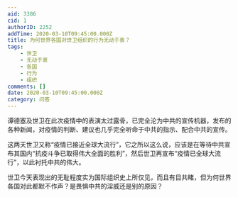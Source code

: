 ```yaml
---
aid: 3386
cid: 1
authorID: 2252
addTime: 2020-03-10T09:45:00.000Z
title: 为何世界各国对世卫组织的行为无动于衷？
tags:
    - 世卫
    - 无动于衷
    - 各国
    - 行为
    - 组织
comments: []
date: 2020-03-10T09:45:00.000Z
category: 问答
---
```


谭德塞及世卫在此次疫情中的表演太过露骨，已完全沦为中共的宣传机器，发布的各种新闻，对疫情的判断、建议也几乎完全听命于中共的指示、配合中共的宣传。

这两天世卫又称“疫情已接近全球大流行”，它之所以这么说，应该是在等待中共宣布其国内“抗疫斗争已取得伟大全面的胜利”，然后世卫再宣布“疫情已全球大流行”，以此衬托中共的伟大。

世卫今天表现出的无耻程度实为国际组织史上所仅见，而且有目共睹，但为何世界各国对此都默不作声？是畏惧中共的淫威还是别的原因？

